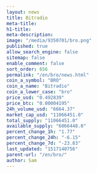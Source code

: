 ```yaml
---
layout: news
title: Bitradio
meta-title: 
h1-title: 
meta-description: 
image: "/media/9350701/bro.png"
published: true
allow_search_engine: false
sitemap: false
enable_comment: false
sort_order: 656
permalink: "/en/bro/news.html"
coin_a_symbol: "BRO"
coin_a_name: "Bitradio"
coin_a_lower_case: "bro"
price_usd: "0.492839"
price_btc: "0.00004195"
24h_volume_usd: "6664.37"
market_cap_usd: "11066451.0"
total_supply: "11066451.0"
available_supply: "6066448.0"
percent_change_1h: "1.77"
percent_change_24h: "-6.15"
percent_change_7d: "-23.83"
last_updated: "1517140756"
parent-url: "/en/bro/"
author: Sam
---
```



